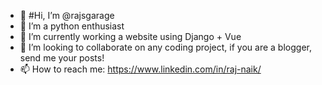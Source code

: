 - 👋 #Hi, I’m @rajsgarage
- 👀 I’m a python enthusiast
- 🌱 I’m currently working a website using Django + Vue
- 💞️ I’m looking to collaborate on any coding project, if you are a blogger, send me your posts!
- 📫 How to reach me: https://www.linkedin.com/in/raj-naik/ 

<!---
rajsgarage/rajsgarage is a ✨ special ✨ repository because its `README.md` (this file) appears on your GitHub profile.
You can click the Preview link to take a look at your changes.
--->
